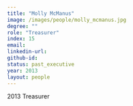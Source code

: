 ```yaml
---
title: "Molly McManus"
image: /images/people/molly_mcmanus.jpg
degree: ""
role: "Treasurer"
index: 15
email:
linkedin-url:
github-id:
status: past_executive
year: 2013
layout: people
---
```

2013 Treasurer

